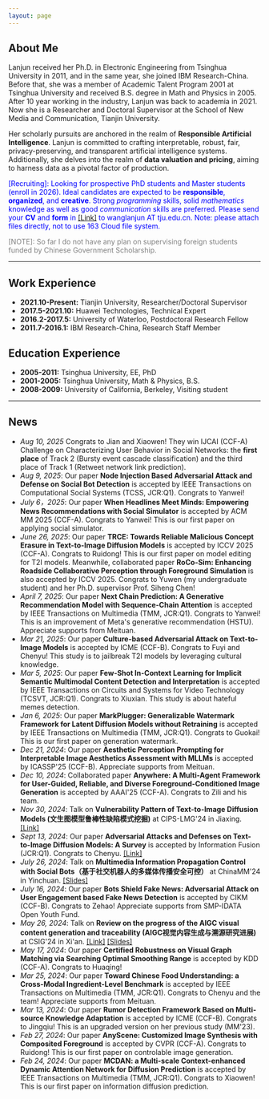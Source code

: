 ```yaml
---
layout: page
---
```


## About Me

Lanjun received her Ph.D. in Electronic Engineering from Tsinghua University in 2011, and in the same year, she joined IBM Research-China. Before that, she was a member of Academic Talent Program 2001 at Tsinghua University and received B.S. degree in Math and Physics in 2005. After 10 year working in the industry, Lanjun was back to academia in 2021. Now she is a Researcher and Doctoral Supervisor at the School of New Media and Communication, Tianjin University.
 
Her scholarly pursuits are anchored in the realm of **Responsible Artificial Intelligence**. Lanjun is committed to crafting interpretable, robust, fair, privacy-preserving, and transparent artificial intelligence systems. Additionally, she delves into the realm of **data valuation and pricing**, aiming to harness data as a pivotal factor of production.

<span style="color:blue">[Recruiting]:  Looking for prospective PhD students and Master students (enroll in 2026).   Ideal candidates are expected to be **responsible**, **organized**, and **creative**. Strong *programming* skills, solid *mathematics* knowledge as well as good *communication* skills are preferred.  Please send your **CV** and **form** in [[Link]](https://pan.baidu.com/s/1EC6xhien_f8huHNwIt0rBQ?pwd=e2mh) to wanglanjun AT tju.edu.cn. Note: please attach files directly, not to use 163 Cloud file system. <span>

<span style="color:grey">[NOTE]: So far I do not have any plan on supervising foreign students funded by Chinese Government Scholarship. <span>

---
## Work Experience
- **2021.10-Present:** Tianjin University, Researcher/Doctoral Supervisor
- **2017.5-2021.10:** Huawei Technologies, Technical Expert
- **2016.2-2017.5:** University of Waterloo, Postdoctoral Research Fellow
- **2011.7-2016.1:** IBM Research-China, Research Staff Member

## Education Experience
- **2005-2011:** Tsinghua University, EE,  PhD
- **2001-2005:** Tsinghua University, Math & Physics, B.S.
- **2008-2009:** University of California, Berkeley, Visiting student

---
## News
- *Aug 10, 2025* Congrats to Jian and Xiaowen! They win IJCAI (CCF-A) Challenge on Characterizing User Behavior in Social Networks: the **first place** of Track 2 (Bursty event cascade classification) and the third place of Track 1 (Retweet network link prediction). 
- *Aug 9, 2025*: Our paper **Node Injection Based Adversarial Attack and Defense on Social Bot Detection** is accepted by IEEE Transactions on Computational Social Systems (TCSS, JCR:Q1).  Congrats to Yanwei!
- *July 6，2025*: Our paper **When Headlines Meet Minds: Empowering News Recommendations with Social Simulator** is accepted by ACM MM 2025 (CCF-A).  Congrats to Yanwei!  This is our first paper on applying social simulator.
- *June 26, 2025*: Our paper **TRCE: Towards Reliable Malicious Concept Erasure in Text-to-Image Diffusion Models** is accepted by ICCV 2025 (CCF-A).  Congrats to Ruidong! This is our first paper on model editing for T2I models. Meanwhile, collaborated paper **RoCo-Sim: Enhancing Roadside Collaborative Perception through Foreground Simulation** is also accepted by ICCV 2025.  Congrats to Yuwen (my undergraduate student) and her Ph.D. supervisor Prof. Siheng Chen!
- *April 7, 2025*: Our paper **Next Chain Prediction: A Generative Recommendation Model with Sequence-Chain Attention** is accepted by IEEE Transactions on Multimedia (TMM, JCR:Q1).  Congrats to Yanwei! This is an improvement of Meta's generative recommendation (HSTU).  Appreciate supports from Meituan.
- *Mar 21, 2025*: Our paper **Culture-based Adversarial Attack on Text-to-Image Models** is accepted by ICME (CCF-B).  Congrats to Fuyi and Chenyu! This study is to jailbreak T2I models by leveraging cultural knowledge.
- *Mar 5, 2025*: Our paper **Few-Shot In-Context Learning for Implicit Semantic Multimodal Content Detection and Interpretation** is accepted by IEEE Transactions on Circuits and Systems for Video Technology (TCSVT, JCR:Q1).  Congrats to Xiuxian.  This study is about hateful memes detection. 
- *Jan 6, 2025*: Our paper **MarkPlugger: Generalizable Watermark Framework for Latent Diffusion Models without Retraining** is accepted by IEEE Transactions on Multimedia (TMM, JCR:Q1).  Congrats to Guokai!  This is our first paper on generation watermark.
- *Dec 21, 2024*: Our paper **Aesthetic Perception Prompting for Interpretable Image Aesthetics Assessment with MLLMs** is accepted by ICASSP'25 (CCF-B). Appreciate supports from Meituan.
- *Dec 10, 2024*: Collaborated paper **Anywhere: A Multi-Agent Framework for User-Guided, Reliable, and Diverse Foreground-Conditioned Image Generation** is accepted by AAAI'25 (CCF-A).  Congrats to Zili and his team.
- *Nov 30, 2024*: Talk on **Vulnerability Pattern of Text-to-Image Diffusion Models (文生图模型鲁棒性缺陷模式挖掘)** at CIPS-LMG'24 in Jiaxing. [[Link]](https://github.com/datar001/Awesome-AD-on-T2IDM)
- *Sept 13, 2024*: Our paper **Adversarial Attacks and Defenses on Text-to-Image Diffusion Models: A Survey** is accepted by Information Fusion (JCR:Q1).  Congrats to Chenyu. [[Link]](https://github.com/datar001/Awesome-AD-on-T2IDM)  
- *July 26, 2024*: Talk on **Multimedia Information Propagation Control with Social Bots（基于社交机器人的多媒体传播安全可控）** at ChinaMM'24 in Yinchuan. [[Slides]](\file\ChinaMM-wanglj_publicshareversion.pdf)
- *July 16, 2024*: Our paper **Bots Shield Fake News: Adversarial Attack on User Engagement based Fake News Detection** is accepted by CIKM (CCF-B).  Congrats to Zehao!  Appreciate supports from SMP-IDATA Open Youth Fund.
- *May 26, 2024*: Talk on **Review on the progress of the AIGC visual content generation and traceability (AIGC视觉内容生成与溯源研究进展)** at CSIG'24 in Xi'an. [[Link]](http://www.cjig.cn/jig/article/html/240003) [[Slides]](\file\CSIG_进展报告_生成和生成溯源_分享版1_compressed.pdf) 
- *May 17, 2024*: Our paper **Certified Robustness on Visual Graph Matching via Searching Optimal Smoothing Range** is accepted by KDD (CCF-A). Congrats to Huaqing!
- *Mar 25, 2024*: Our paper **Toward Chinese Food Understanding: a Cross-Modal Ingredient-Level Benchmark** is accepted by IEEE Transactions on Multimedia (TMM, JCR:Q1).  Congrats to Chenyu and the team! Appreciate supports from Meituan.
- *Mar 13, 2024*: Our paper **Rumor Detection Framework Based on Multi-source Knowledge Adaptation** is accepted by ICME (CCF-B).  Congrats to Jingqiu! This is an upgraded version on her previous study (MM'23).
- *Feb 27, 2024*: Our paper **AnyScene: Customized Image Synthesis with Composited Foreground** is accepted by CVPR (CCF-A).  Congrats to Ruidong! This is our first paper on controlable image generation.
- *Feb 24, 2024*: Our paper **MCDAN: a Multi-scale Context-enhanced Dynamic Attention Network for Diffusion Prediction** is accepted by IEEE Transactions on Multimedia  (TMM, JCR:Q1).  Congrats to Xiaowen!  This is our first paper on information diffusion prediction.


